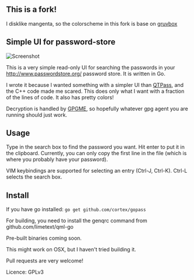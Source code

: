 ## This is a fork!
I disklike mangenta, so the colorscheme in this fork is base on [gruvbox](https://github.com/morhetz/gruvbox)

## Simple UI for password-store
![Screenshot](screencast.gif)

This is a very simple read-only UI for searching the passwords in your http://www.passwordstore.org/ password store. It is written in Go.

I wrote it because I wanted something with a simpler UI than [QTPass](https://qtpass.org/), and the C++ code made me scared. This does only what I want with a fraction of the lines of code. It also has pretty colors!

Decryption is handled by [GPGME](https://www.gnupg.org/%28es%29/related_software/gpgme/index.html), so hopefully whatever gpg agent you are running should just work.

## Usage
Type in the search box to find the password you want. Hit enter to put it in the clipboard. Currently, you can only copy the first line in the file (which is where you probably have your password).

VIM keybindings are supported for selecting an entry (Ctrl-J, Ctrl-K).
Ctrl-L selects the search box.


## Install
If you have go installed:
`go get github.com/cortex/gopass`

For building, you need to install the genqrc command from github.com/limetext/qml-go

Pre-built binaries coming soon.

This might work on OSX, but I haven't tried building it.

Pull requests are very welcome!

Licence: GPLv3
